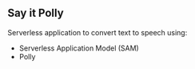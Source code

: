 ## Say it Polly

Serverless application to convert text to speech using:
* Serverless Application Model (SAM) 
* Polly
